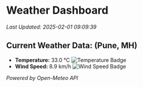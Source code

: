 
# Weather Dashboard

_Last Updated: 2025-02-01 09:09:39_

## Current Weather Data: (Pune, MH)
- **Temperature:** 33.0 °C ![Temperature Badge](https://img.shields.io/badge/Temperature-High%20Temp-orange)
- **Wind Speed:** 8.9 km/h ![Wind Speed Badge](https://img.shields.io/badge/Wind%20Speed-Low%20Wind-blue)

*Powered by Open-Meteo API*
